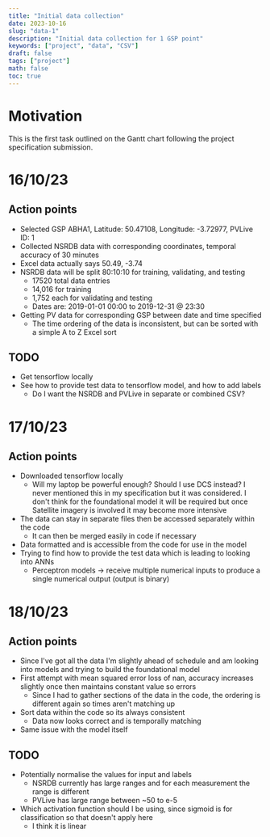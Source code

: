 ```yaml
---
title: "Initial data collection"
date: 2023-10-16
slug: "data-1"
description: "Initial data collection for 1 GSP point"
keywords: ["project", "data", "CSV"]
draft: false
tags: ["project"]
math: false
toc: true
---
```


# Motivation

This is the first task outlined on the Gantt chart following the project specification submission.

# 16/10/23

## Action points

* Selected GSP ABHA1, Latitude: 50.47108, Longitude: -3.72977, PVLive ID: 1
* Collected NSRDB data with corresponding coordinates, temporal accuracy of 30 minutes
* Excel data actually says 50.49, -3.74
* NSRDB data will be split 80:10:10 for training, validating, and testing
  * 17520 total data entries
  * 14,016 for training
  * 1,752 each for validating and testing
  * Dates are: 2019-01-01 00:00 to 2019-12-31 @ 23:30 
* Getting PV data for corresponding GSP between date and time specified
  * The time ordering of the data is inconsistent, but can be sorted with a simple A to Z Excel sort

## TODO

* Get tensorflow locally
* See how to provide test data to tensorflow model, and how to add labels
  * Do I want the NSRDB and PVLive in separate or combined CSV?

# 17/10/23

## Action points

* Downloaded tensorflow locally
  * Will my laptop be powerful enough? Should I use DCS instead? I never mentioned this in my specification but it was considered. I don't think for the foundational model it will be required but once Satellite imagery is involved it may become more intensive
* The data can stay in separate files then be accessed separately within the code
  * It can then be merged easily in code if necessary
* Data formatted and is accessible from the code for use in the model
* Trying to find how to provide the test data which is leading to looking into ANNs
  * Perceptron models -> receive multiple numerical inputs to produce a single numerical output (output is binary)

# 18/10/23

## Action points

* Since I've got all the data I'm slightly ahead of schedule and am looking into models and trying to build the foundational model
* First attempt with mean squared error loss of nan, accuracy increases slightly once then maintains constant value so errors
  * Since I had to gather sections of the data in the code, the ordering is different again so times aren't matching up
* Sort data within the code so its always consistent
  * Data now looks correct and is temporally matching
* Same issue with the model itself

## TODO

* Potentially normalise the values for input and labels
  * NSRDB currently has large ranges and for each measurement the range is different
  * PVLive has large range between ~50 to e-5
* Which activation function should I be using, since sigmoid is for classification so that doesn't apply here
  * I think it is linear
